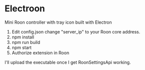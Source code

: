 # Electroon
Mini Roon controller with tray icon built with Electron

1. Edit config.json
   change "server_ip" to your Roon core address.
2. npm install
3. npm run build
4. npm start
5. Authorize extension in Roon

I'll upload the executable once I get RoonSettingsApi working.
   
  
